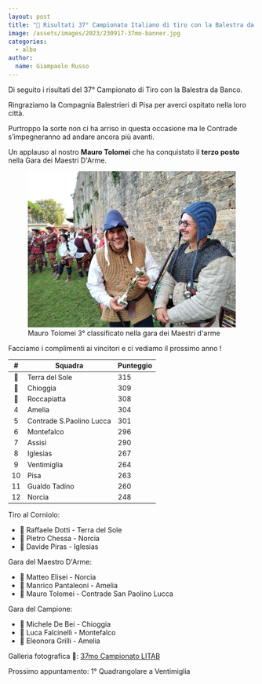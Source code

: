 ```yaml
---
layout: post
title: "🎯 Risultati 37° Campionato Italiano di tiro con la Balestra da banco"
image: /assets/images/2023/230917-37mo-banner.jpg
categories: 
  - albo
author:
  name: Giampaolo Russo
---
```


Di seguito i risultati del 37° Campionato di Tiro con la Balestra da Banco.

<!-- more -->

Ringraziamo la Compagnia Balestrieri di Pisa per averci ospitato nella loro città.

Purtroppo la sorte non ci ha arriso in questa occasione ma le Contrade s’impegneranno ad andare ancora più avanti.

Un applauso al nostro **Mauro Tolomei** che ha conquistato il **terzo posto** nella Gara dei Maestri D'Arme.

<figure class="align-center">
    <img src="/assets/images/2023/230916-37mo-tolomei-terzo.jpg" alt="Mauro Tolomei 3° classificato nella gara dei Maestri d'arme">
  <figcaption>Mauro Tolomei 3° classificato nella gara dei Maestri d'arme</figcaption>
</figure>

Facciamo i complimenti ai vincitori e ci vediamo il prossimo anno !

| **#** | **Squadra**              | **Punteggio** |
|:-----:|--------------------------|---------------|
|   🥇   | Terra del Sole           |           315 |
|   🥈   | Chioggia                 |           309 |
|   🥉   | Roccapiatta              |           308 |
|   4   | Amelia                   |           304 |
|   5   | Contrade S.Paolino Lucca |           301 |
|   6   | Montefalco               |           296 |
|   7   | Assisi                   |           290 |
|   8   | Iglesias                 |           267 |
|   9   | Ventimiglia              |           264 |
|   10  | Pisa                     |           263 |
|   11  | Gualdo Tadino            |           260 |
|   12  | Norcia                   |           248 |

Tiro al Corniolo:

* 🥇 Raffaele Dotti - Terra del Sole
* 🥈 Pietro Chessa - Norcia
* 🥉 Davide Piras - Iglesias

Gara del Maestro D'Arme:

* 🥇 Matteo Elisei - Norcia
* 🥈 Manrico Pantaleoni - Amelia
* 🥉 Mauro Tolomei - Contrade San Paolino Lucca

Gara del Campione:

* 🥇 Michele De Bei - Chioggia
* 🥈 Luca Falcinelli - Montefalco
* 🥉 Eleonora Grilli - Amelia

Galleria fotografica 📸: [37mo Campionato LITAB](https://photos.app.goo.gl/RkagGheq13MGe8C5A)

Prossimo appuntamento: 1° Quadrangolare a Ventimiglia
